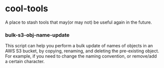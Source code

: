 # cool-tools
A place to stash tools that may(or may not) be useful again in the future. 

### bulk-s3-obj-name-update
This script can help you perform a bulk update of names of objects in an AWS S3 bucket, by copying, renaming, and deleting the pre-existing object. For example, if you need to change the naming convention, or remove/add a certain character. 
